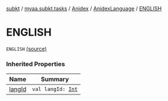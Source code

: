 [subkt](../../../index.md) / [myaa.subkt.tasks](../../index.md) / [Anidex](../index.md) / [AnidexLanguage](index.md) / [ENGLISH](./-e-n-g-l-i-s-h.md)

# ENGLISH

`ENGLISH` [(source)](https://github.com/Myaamori/SubKt/blob/0.1.8/src/main/kotlin/myaa/subkt/tasks/tasks.kt#L1064)

### Inherited Properties

| Name | Summary |
|---|---|
| [langId](lang-id.md) | `val langId: `[`Int`](https://kotlinlang.org/api/latest/jvm/stdlib/kotlin/-int/index.html) |
